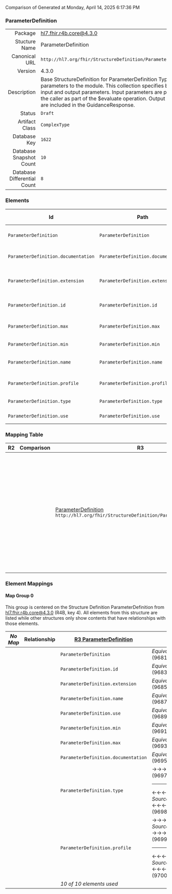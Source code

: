 Comparison of 
Generated at Monday, April 14, 2025 6:17:36 PM

### ParameterDefinition

|      |     |
| ---: | --- |
| Package | hl7.fhir.r4b.core@4.3.0 |
| Stucture Name | ParameterDefinition |
| Canonical URL | `http://hl7.org/fhir/StructureDefinition/ParameterDefinition` |
| Version | 4.3.0 |
| Description | Base StructureDefinition for ParameterDefinition Type: The parameters to the module. This collection specifies both the input and output parameters. Input parameters are provided by the caller as part of the $evaluate operation. Output parameters are included in the GuidanceResponse. |
| Status | `Draft` |
| Artifact Class | `ComplexType` |
| Database Key | `1622` |
| Database Snapshot Count | `10` |
| Database Differential Count | `8` |

### Elements

| Id | Path | Name | Base Path | Short | Cardinality | Collated Type | Binding Strength | Binding Value Set |
| -- | ---- | ---- | --------- | ----- | ----------- | ------------- | ---------------- | ----------------- |
| `ParameterDefinition` | `ParameterDefinition` | `ParameterDefinition` | ParameterDefinition | Definition of a parameter to a module | 0..* | ParameterDefinition |  |  |
| `ParameterDefinition.documentation` | `ParameterDefinition.documentation` | `documentation` | ParameterDefinition.documentation | A brief description of the parameter | 0..1 | string |  |  |
| `ParameterDefinition.extension` | `ParameterDefinition.extension` | `extension` | Element.extension | Additional content defined by implementations | 0..* | Extension |  |  |
| `ParameterDefinition.id` | `ParameterDefinition.id` | `id` | Element.id | Unique id for inter-element referencing | 0..1 | id |  |  |
| `ParameterDefinition.max` | `ParameterDefinition.max` | `max` | ParameterDefinition.max | Maximum cardinality (a number of *) | 0..1 | string |  |  |
| `ParameterDefinition.min` | `ParameterDefinition.min` | `min` | ParameterDefinition.min | Minimum cardinality | 0..1 | integer |  |  |
| `ParameterDefinition.name` | `ParameterDefinition.name` | `name` | ParameterDefinition.name | Name used to access the parameter value | 0..1 | code |  |  |
| `ParameterDefinition.profile` | `ParameterDefinition.profile` | `profile` | ParameterDefinition.profile | What profile the value is expected to be | 0..1 | canonical(http://hl7.org/fhir/StructureDefinition/StructureDefinition) |  |  |
| `ParameterDefinition.type` | `ParameterDefinition.type` | `type` | ParameterDefinition.type | What type of value | 1..1 | code | `Required` | `http://hl7.org/fhir/ValueSet/all-types|4.3.0` |
| `ParameterDefinition.use` | `ParameterDefinition.use` | `use` | ParameterDefinition.use | in \| out | 1..1 | code | `Required` | `http://hl7.org/fhir/ValueSet/operation-parameter-use|4.3.0` |
### Mapping Table

| R2 | Comparison | R3 | Comparison | R4 | Comparison | R4B | Comparison | R5
| --- | --- | --- | --- | --- | --- | --- | --- | ---
| | | [ParameterDefinition](/docs/R3/ComplexTypes/ParameterDefinition.md)<br/> `http://hl7.org/fhir/StructureDefinition/ParameterDefinition\|3.0.2` | →→→→→→→<br/>`SourceIsBroaderThanTarget`<br/>- DBKey: `403`<br/>- Reviewed: `n/a`<br/>- By: `n/a`<br/>- Identical: `False`<br/>→→→→→→→<hr/>←←←←←←←<br/>`Equivalent`<br/>- DBKey: `599`<br/>- Reviewed: `n/a`<br/>- By: `n/a`<br/>- Identical: `False`<br/>←←←←←←←| [ParameterDefinition](/docs/R4/ComplexTypes/ParameterDefinition.md)<br/> `http://hl7.org/fhir/StructureDefinition/ParameterDefinition\|4.0.1` | →→→→→→→<br/>`Equivalent`<br/>- DBKey: `1357`<br/>- Reviewed: `n/a`<br/>- By: `n/a`<br/>- Identical: `False`<br/>→→→→→→→<hr/>←←←←←←←<br/>`Equivalent`<br/>- DBKey: `1358`<br/>- Reviewed: `n/a`<br/>- By: `n/a`<br/>- Identical: `False`<br/>←←←←←←←| [ParameterDefinition](/docs/R4B/ComplexTypes/ParameterDefinition.md)<br/> `http://hl7.org/fhir/StructureDefinition/ParameterDefinition\|4.3.0` | →→→→→→→<br/>`Equivalent`<br/>- DBKey: `912`<br/>- Reviewed: `n/a`<br/>- By: `n/a`<br/>- Identical: `False`<br/>→→→→→→→<hr/>←←←←←←←<br/>`Equivalent`<br/>- DBKey: `1141`<br/>- Reviewed: `n/a`<br/>- By: `n/a`<br/>- Identical: `False`<br/>←←←←←←←| [ParameterDefinition](/docs/R5/ComplexTypes/ParameterDefinition.md)<br/> `http://hl7.org/fhir/StructureDefinition/ParameterDefinition\|5.0.0` 

### Element Mappings


#### Map Group 0

This group is centered on the Structure Definition ParameterDefinition from hl7.fhir.r4b.core@4.3.0 (R4B, key 4).
All elements from this structure are listed while other structures only show contents that have relationships with those elements.

| *No Map* | Relationship | [R3 ParameterDefinition](/docs/R3/ComplexTypes/ParameterDefinition.md)| Relationship | [R4 ParameterDefinition](/docs/R4/ComplexTypes/ParameterDefinition.md)| Relationship | R4B ParameterDefinition| Relationship | [R5 ParameterDefinition](/docs/R5/ComplexTypes/ParameterDefinition.md)
| --- | --- | --- | --- | --- | --- | --- | --- | ---
| | | `ParameterDefinition`| _Equivalent_<br/>(9681/9682)| `ParameterDefinition`| _Equivalent_<br/>(21085/21086)| **`ParameterDefinition`**| _Equivalent_<br/>(36194/36195)| `ParameterDefinition`
| | | `ParameterDefinition.id`| _Equivalent_<br/>(9683/9684)| `ParameterDefinition.id`| _Equivalent_<br/>(21087/21088)| **`ParameterDefinition.id`**| _Equivalent_<br/>(36196/36197)| `ParameterDefinition.id`
| | | `ParameterDefinition.extension`| _Equivalent_<br/>(9685/9686)| `ParameterDefinition.extension`| _Equivalent_<br/>(21089/21090)| **`ParameterDefinition.extension`**| _Equivalent_<br/>(36198/36199)| `ParameterDefinition.extension`
| | | `ParameterDefinition.name`| _Equivalent_<br/>(9687/9688)| `ParameterDefinition.name`| _Equivalent_<br/>(21091/21092)| **`ParameterDefinition.name`**| _Equivalent_<br/>(36200/36201)| `ParameterDefinition.name`
| | | `ParameterDefinition.use`| _Equivalent_<br/>(9689/9690)| `ParameterDefinition.use`| _Equivalent_<br/>(21093/21094)| **`ParameterDefinition.use`**| _Equivalent_<br/>(36202/36203)| `ParameterDefinition.use`
| | | `ParameterDefinition.min`| _Equivalent_<br/>(9691/9692)| `ParameterDefinition.min`| _Equivalent_<br/>(21095/21096)| **`ParameterDefinition.min`**| _Equivalent_<br/>(36204/36205)| `ParameterDefinition.min`
| | | `ParameterDefinition.max`| _Equivalent_<br/>(9693/9694)| `ParameterDefinition.max`| _Equivalent_<br/>(21097/21098)| **`ParameterDefinition.max`**| _Equivalent_<br/>(36206/36207)| `ParameterDefinition.max`
| | | `ParameterDefinition.documentation`| _Equivalent_<br/>(9695/9696)| `ParameterDefinition.documentation`| _Equivalent_<br/>(21099/21100)| **`ParameterDefinition.documentation`**| _Equivalent_<br/>(36208/36209)| `ParameterDefinition.documentation`
| | | `ParameterDefinition.type`| →→→→ _Equivalent_ →→→→ <br/>(9697)<hr/>←←←← _SourceIsBroaderThanTarget_ ←←←← <br/>(9698)| `ParameterDefinition.type`| →→→→ _Equivalent_ →→→→ <br/>(21101)<hr/>←←←← _SourceIsNarrowerThanTarget_ ←←←← <br/>(21102)| **`ParameterDefinition.type`**| _Equivalent_<br/>(36210/36211)| `ParameterDefinition.type`
| | | `ParameterDefinition.profile`| →→→→ _SourceIsBroaderThanTarget_ →→→→ <br/>(9699)<hr/>←←←← _SourceIsBroaderThanTarget_ ←←←← <br/>(9700)| `ParameterDefinition.profile`| _Equivalent_<br/>(21103/21104)| **`ParameterDefinition.profile`**| _Equivalent_<br/>(36212/36213)| `ParameterDefinition.profile`
| | | *10 of 10 elements used* | | *10 of 10 elements used* | | *10 of 10 elements used* | | *10 of 10 elements used* 


